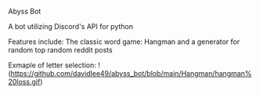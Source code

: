 Abyss Bot

A bot utilizing Discord's API for python

Features include: The classic word game: Hangman and a generator for random top random reddit posts

Exmaple of letter selection:
!(https://github.com/davidlee49/abyss_bot/blob/main/Hangman/hangman%20loss.gif)
